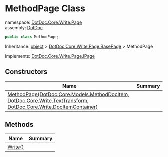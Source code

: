 ﻿# MethodPage Class

namespace: [DotDoc\.Core\.Write\.Page](../DotDoc.Core.Write.Page.md)<br />
assembly: [DotDoc](../../DotDoc.md)



```csharp
public class MethodPage;
```

Inheritance: [object](https://docs.microsoft.com/dotnet/api/System.Object) > [DotDoc\.Core\.Write\.Page\.BasePage](../../DotDoc/DotDoc.Core.Write.Page/BasePage.md) > MethodPage

Implements: [DotDoc\.Core\.Write\.Page\.IPage](../../DotDoc/DotDoc.Core.Write.Page/IPage.md)

## Constructors

| Name | Summary |
|------|---------|
| [MethodPage\(DotDoc\.Core\.Models\.MethodDocItem, DotDoc\.Core\.Write\.TextTransform, DotDoc\.Core\.Write\.DocItemContainer\)](./MethodPage/$ctor.md) |  |

## Methods

| Name | Summary |
|------|---------|
| [Write\(\)](./MethodPage/Write.md) |  |


